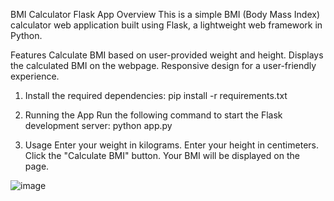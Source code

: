 BMI Calculator Flask App
Overview
This is a simple BMI (Body Mass Index) calculator web application built using Flask, a lightweight web framework in Python.

Features
Calculate BMI based on user-provided weight and height.
Displays the calculated BMI on the webpage.
Responsive design for a user-friendly experience.

1. Install the required dependencies:
pip install -r requirements.txt

2. Running the App
Run the following command to start the Flask development server:
python app.py

3. Usage
Enter your weight in kilograms.
Enter your height in centimeters.
Click the "Calculate BMI" button.
Your BMI will be displayed on the page.

![image](https://github.com/khanhhado1208/BMI-calculator-/assets/55555713/4f6948e3-b6c0-4fef-84ba-40e5650a7d2a)
